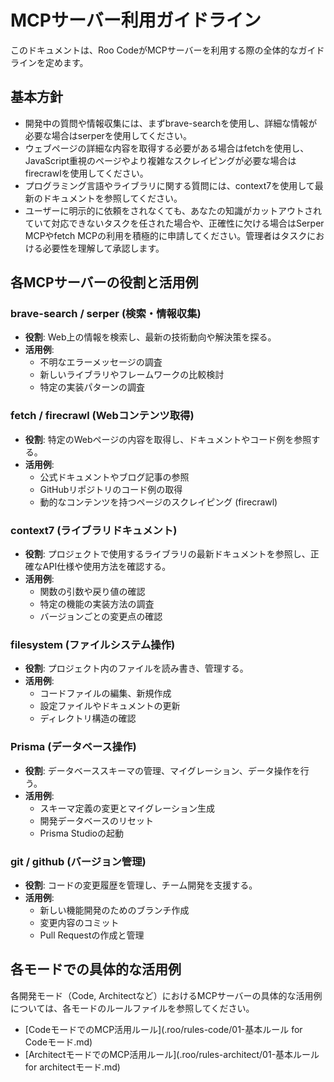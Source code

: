 # MCPサーバー利用ガイドライン

このドキュメントは、Roo CodeがMCPサーバーを利用する際の全体的なガイドラインを定めます。

## 基本方針
- 開発中の質問や情報収集には、まずbrave-searchを使用し、詳細な情報が必要な場合はserperを使用してください。
- ウェブページの詳細な内容を取得する必要がある場合はfetchを使用し、JavaScript重視のページやより複雑なスクレイピングが必要な場合はfirecrawlを使用してください。
- プログラミング言語やライブラリに関する質問には、context7を使用して最新のドキュメントを参照してください。
- ユーザーに明示的に依頼をされなくても、あなたの知識がカットアウトされていて対応できないタスクを任された場合や、正確性に欠ける場合はSerper MCPやfetch MCPの利用を積極的に申請してください。管理者はタスクにおける必要性を理解して承認します。

## 各MCPサーバーの役割と活用例

### brave-search / serper (検索・情報収集)
- **役割**: Web上の情報を検索し、最新の技術動向や解決策を探る。
- **活用例**:
    - 不明なエラーメッセージの調査
    - 新しいライブラリやフレームワークの比較検討
    - 特定の実装パターンの調査

### fetch / firecrawl (Webコンテンツ取得)
- **役割**: 特定のWebページの内容を取得し、ドキュメントやコード例を参照する。
- **活用例**:
    - 公式ドキュメントやブログ記事の参照
    - GitHubリポジトリのコード例の取得
    - 動的なコンテンツを持つページのスクレイピング (firecrawl)

### context7 (ライブラリドキュメント)
- **役割**: プロジェクトで使用するライブラリの最新ドキュメントを参照し、正確なAPI仕様や使用方法を確認する。
- **活用例**:
    - 関数の引数や戻り値の確認
    - 特定の機能の実装方法の調査
    - バージョンごとの変更点の確認

### filesystem (ファイルシステム操作)
- **役割**: プロジェクト内のファイルを読み書き、管理する。
- **活用例**:
    - コードファイルの編集、新規作成
    - 設定ファイルやドキュメントの更新
    - ディレクトリ構造の確認

### Prisma (データベース操作)
- **役割**: データベーススキーマの管理、マイグレーション、データ操作を行う。
- **活用例**:
    - スキーマ定義の変更とマイグレーション生成
    - 開発データベースのリセット
    - Prisma Studioの起動

### git / github (バージョン管理)
- **役割**: コードの変更履歴を管理し、チーム開発を支援する。
- **活用例**:
    - 新しい機能開発のためのブランチ作成
    - 変更内容のコミット
    - Pull Requestの作成と管理

## 各モードでの具体的な活用例
各開発モード（Code, Architectなど）におけるMCPサーバーの具体的な活用例については、各モードのルールファイルを参照してください。

- [CodeモードでのMCP活用ルール](.roo/rules-code/01-基本ルール for Codeモード.md)
- [ArchitectモードでのMCP活用ルール](.roo/rules-architect/01-基本ルール for architectモード.md)